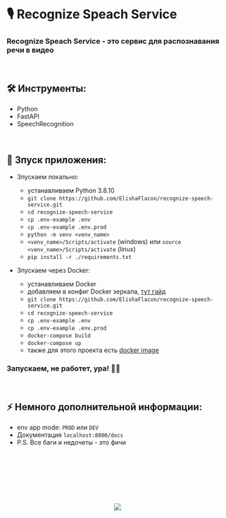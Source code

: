 <h1> 
    🎙️ Recognize Speach Service
</h1>

<h3>
    Recognize Speach Service - это сервис для распознавания речи в видео
</h3>



</br>



<h2>
    🛠️ Инструменты:
</h2>

- Python
- FastAPI
- SpeechRecognition



</br>



<h2>
    🚀 Зпуск приложения:
</h2>

- Зпускаем локально:
    - устанавливаем Python 3.8.10
    - `git clone https://github.com/ElishaFlacon/recognize-speech-service.git`
    - `cd recognize-speech-service`
    - `cp .env-example .env`
    - `cp .env-example .env.prod`
    - `python -m venv <venv_name>`
    - `<venv_name>/Scripts/activate` (windows) или `source <venv_name>/Scripts/activate` (linux)
    - `pip install -r ./requirements.txt`

- Зпускаем через Docker:
    - устанавливаем Docker
    - добавляем в конфиг Docker зеркала, <a href="https://dockerhub.timeweb.cloud/">тут гайд</a>
    - `git clone https://github.com/ElishaFlacon/recognize-speech-service.git`
    - `cd recognize-speech-service`
    - `cp .env-example .env`
    - `cp .env-example .env.prod`
    - `docker-compose build`
    - `docker-compose up`
    - также для этого проекта есть <a href="https://hub.docker.com/r/elishaflacon/recognize-speech-service">docker image</a>
<h3>
    Запускаем, не работет, ура! 🗿🚬
</h3>



</br>



<h2>
    ⚡ Немного дополнительной информации:
</h2>

- env app mode: `PROD` или `DEV`
- Документация `localhost:8000/docs`
- P.S. Все баги и недочеты - это фичи





<br/>
<br/>
<br/>
<br/>
<br/>
<br/>





<p align="center">
    <img src="https://capsule-render.vercel.app/api?type=waving&color=d179b8&height=64&section=footer"/>
</p>
